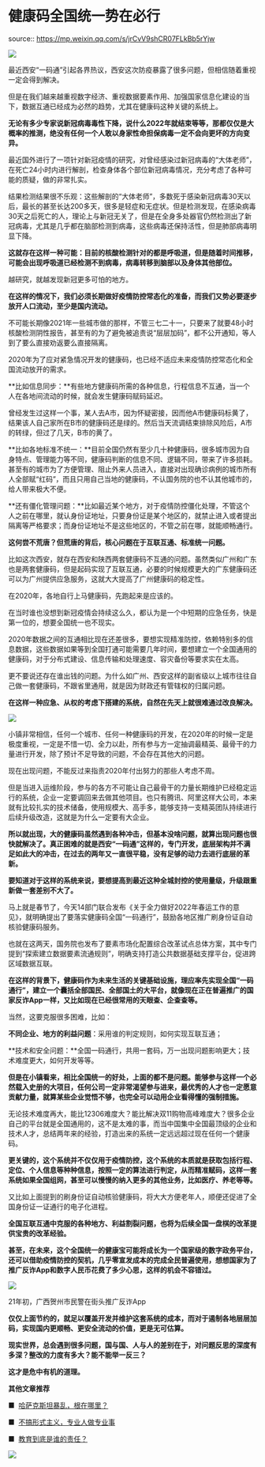# 健康码全国统一势在必行

source:: https://mp.weixin.qq.com/s/jrCvV9shCR07FLkBb5rYjw

![](https://mmbiz.qpic.cn/mmbiz_png/1BKWLjSN4Hzvp4sibuA7EMeCQBvgickvuibbwjsUVFqxFoByXgicU4UCiaicPib24O13icmrWoNPhoiaKV4y1sb2Xsf9KFw/640?wx_fmt=png)

最近西安“一码通”引起各界热议，西安这次防疫暴露了很多问题，但相信随着重视一定会得到解决。

但是在我们越来越重视数字经济、重视数据要素作用、加强国家信息化建设的当下，数据互通已经成为必然的趋势，尤其在健康码这种关键的系统上。

**无论有多少专家说新冠病毒毒性下降，说什么2022年就结束等等，那都仅仅是大概率的推测，绝没有任何一个人敢以身家性命担保病毒一定不会向更坏的方向变异。**

最近国外进行了一项针对新冠疫情的研究，对曾经感染过新冠病毒的“大体老师”，在死亡24小时内进行解剖，检查身体各个部位新冠病毒情况，充分考虑了各种可能的质疑，做的非常扎实。

结果检测结果很不乐观：这些解剖的“大体老师”，多数死于感染新冠病毒30天以后，最长的甚至长达200多天，很多是轻症和无症状。但是检测发现，在感染病毒30天之后死亡的人，理论上与新冠无关了，但是在全身多处器官仍然检测出了新冠病毒，尤其是几乎都在脑部检测到病毒，这些病毒还保持活性，但是肺部病毒明显下降。

**这就存在这样一种可能：目前的核酸检测针对的都是呼吸道，但是随着时间推移，可能会出现呼吸道已经检测不到病毒，病毒转移到脑部以及身体其他部位。**

越研究，就越发现新冠更多可怕的地方。

**在这样的情况下，我们必须长期做好疫情防控常态化的准备，而我们又势必要逐步放开人口流动，至少是国内流动。**

不可能长期像2021年一些城市做的那样，不管三七二十一，只要来了就要48小时核酸检测阴性报告，甚至有的为了避免被追责说“层层加码”，都不公开通知，等人到了要么直接劝返要么直接隔离。

2020年为了应对紧急情况开发的健康码，也已经不适应未来疫情防控常态化和全国流动放开的需求。

**比如信息同步：**有些地方健康码所需的各种信息，行程信息不互通，当一个人在各地间流动的时候，就会发生健康码赋码延迟。

曾经发生过这样一个事，某人去A市，因为怀疑密接，因而他A市健康码标黄了，结果该人自己家所在B市的健康码还是绿的。然后当天流调结束排除风险后，A市的转绿，但过了几天，B市的黄了。

**比如各地标准不统一：**目前全国仍然有至少几十种健康码，很多城市因为自身特点、管理能力等不同，健康码判断的信息不同、逻辑不同，带来了许多损耗。甚至有的城市为了方便管理、阻止外来人员进入，直接对出现确诊病例的城市所有人全部赋“红码”，而且只用自己当地的健康码，不认国务院的也不认其他城市的，给人带来极大不便。

**还有僵化管理问题：**比如最近某个地方，对于疫情防控僵化处理，不管这个人之前在哪里，就认身份证地址，只要身份证是某个地区的，就禁止进入或者提出隔离等严格要求；而身份证地址不是这些地区的，不管之前在哪，就能顺畅通行。

**这何尝不荒唐？但荒唐的背后，核心问题在于互联互通、标准统一问题。**

比如这次西安，就存在西安和陕西两套健康码不互通的问题。虽然类似广州和广东也是两套健康码，但是起码实现了互联互通，必要的时候规模更大的广东健康码还可以为广州提供应急服务，这就大大提高了广州健康码的稳定性。

在2020年，各地自行上马健康码，先跑起来是应该的。

在当时谁也没想到新冠疫情会持续这么久，都认为是一个中短期的应急任务，快是第一位的，想要全国统一也不现实。

2020年数据之间的互通相比现在还差很多，要想实现精准防控，依赖特别多的信息数据，这些数据如果等到全国打通可能需要几年时间，要想建立一个全国通用的健康码，对于分布式建设、信息传输和处理速度、容灾备份等要求实在太高。

更不要说还存在谁出钱的问题。为什么如广州、西安这样的副省级以上城市往往自己做一套健康码，不跟省里通用，就是因为财政还有管辖权的归属问题。

**在这样一种应急、从权的考虑下搭建的系统，自然在先天上就很难通过改良解决。**

![](https://mmbiz.qpic.cn/mmbiz_png/1BKWLjSN4Hzvp4sibuA7EMeCQBvgickvuibwvRPZZSQqoTFvt1PGdaa4n8QiaibZJice1velaNoy9iaf8UEzOAcdL20Kw/640?wx_fmt=png)

小镇非常相信，任何一个城市、任何一种健康码的开发，在2020年的时候一定是极度重视，一定是不惜一切、全力以赴，所有参与方一定抽调最精英、最骨干的力量进行开发，除了预计不足导致的问题，不会存在其他大的问题。

现在出现问题，不能反过来指责2020年付出努力的那些人考虑不周。

但是当进入运维阶段，参与的各方不可能让自己最骨干的力量长期维护已经稳定运行的系统，企业一定要调回来去做其他项目。也只有腾讯、阿里这样大公司，本来就有比较扎实的技术储备，使用规模大、高手多，能够支持一支精英团队持续进行后续升级改造，这就是为什么一定要有大企业。

**所以就出现，大的健康码虽然遇到各种冲击，但基本没啥问题，就算出现问题也很快就解决了。真正困难的就是西安“一码通”这样的，专门开发，底层架构并不满足如此大的冲击，在过去的两年又一直很平稳，没有足够的动力去进行底层的革新。**

**要知道对于这样的系统来说，要想提高到最近这种全城封控的使用量级，升级跟重新做一套差别不大了。**

马上就是春节了，今天14部门联合发布《关于全力做好2022年春运工作的意见》，就明确提出了要落实健康码全国“一码通行”，鼓励各地区推广刷身份证自动核验健康码服务。

也就在这两天，国务院也发布了要素市场化配置综合改革试点总体方案，其中专门提到“探索建立数据要素流通规则”，明确支持打造公共数据基础支撑平台，促进跨区域数据互联。

**在这样的背景下，健康码作为未来生活的关键基础设施，理应率先实现全国“一码通行”，建立一个囊括全部国民、全部国土的大平台，就像现在正在普遍推广的国家反诈App一样，又比如现在已经很常用的天眼查、企查查等。**

当然，这要克服很多困难，比如：

**不同企业、地方的利益问题**：采用谁的判定规则，如何实现互联互通；

**技术和安全问题：**全国一码通行，共用一套码，万一出现问题影响更大；技术难度更大，如何开发等等。

**但是在小镇看来，相比全国统一的好处，上面的都不是问题。能够参与这样一个必然载入史册的大项目，任何公司一定非常渴望参与进来，最优秀的人才也一定愿意贡献力量，就算某些企业觉悟不够，也完全可以动用企业看得懂的强制措施。**

无论技术难度再大，能比12306难度大？能比解决双11购物高峰难度大？很多企业自己的平台就是全国通用的，这不是太难的事，而当中国集中全国最顶级的企业和技术人才，总结两年来的经验，打造出来的系统一定远远超过现在任何一个健康码。

**更关键的，这个系统并不仅仅用于疫情防控，这个系统的本质就是获取包括行程、定位、个人信息等种种信息，按照一定的算法进行判定，从而精准赋码，这样一套系统如果全国组网，甚至可以慢慢的纳入更多的其他业务，比如医疗、养老等等。**

又比如上面提到的刷身份证自动核验健康码，将大大方便老年人，顺便还促进了全国身份证一证通行的电子化进程。

**全国互联互通中克服的各种地方、利益割裂问题，也将为后续全国一盘棋的改革提供宝贵的改革经验。**

**甚至，在未来，这个全国统一的健康宝可能将成长为一个国家级的数字政务平台，还可以借助疫情防控的契机，几乎零宣发成本的完成全民普遍使用，想想国家为了推广反诈App和数字人民币花费了多少心思，这样的机会不容错过。**

![](https://mmbiz.qpic.cn/mmbiz_jpg/1BKWLjSN4Hzvp4sibuA7EMeCQBvgickvuib9LnRUh2XBNwX4bpavxqOZ7Jx2CT7EPCqpzcxdhANUskHrC7vR5WTMw/640?wx_fmt=jpeg)

21年初，广西贺州市民警在街头推广反诈App

**仅仅上面节约的，就足以覆盖开发并维护这套系统的成本，而对于遏制各地层层加码，实现国内更顺畅、更安全流动的价值，更是无可估算。**

**现实世界，总会遇到很多问题，国与国、人与人的差别在于，对问题反思的深度有多深？整改的力度有多大？能不能举一反三？**

**这才是危中有机的道理。**

**其他文章推荐**

■  [哈萨克斯坦暴乱，根在哪里？](http://mp.weixin.qq.com/s?__biz=MzIzODMxNzQxNA==&mid=2247486406&idx=1&sn=cd7061af3725cb41f03a61999521d83f&chksm=e93a71cfde4df8d96bc7239824699a847807b8f3decc7f737d5952d705aca6d2a4b9b193cd1f&scene=21#wechat_redirect)

■  [不搞形式主义，专业人做专业事](http://mp.weixin.qq.com/s?__biz=MzIzODMxNzQxNA==&mid=2247486390&idx=1&sn=610b0e5d65545685b203fa334681f986&chksm=e93a71bfde4df8a9f5bdaa4244cf37980c0e1a7627d5a68ec2f25cc3ece7ab68a388963d03a6&scene=21#wechat_redirect)

■  [教育到底是谁的责任？](http://mp.weixin.qq.com/s?__biz=MzIzODMxNzQxNA==&mid=2247486383&idx=1&sn=05dc985e1049764ebe7bdf50d4d45fa6&chksm=e93a71a6de4df8b06f752fb94c4eff3217cbeb4fe5776a59da7591c32635cd8e8eb8b8719579&scene=21#wechat_redirect)

![](https://mmbiz.qpic.cn/mmbiz_png/1BKWLjSN4HwysFZic6ajo9skwUKD9ibQoCb5LLFXQsZszwBGz71FUs8gUl80bEJFKf6QmpW4H852cmekrbZ8RibbQ/640?wx_fmt=png)
